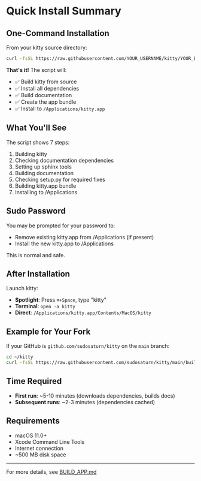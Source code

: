 # Quick Install Summary

## One-Command Installation

From your kitty source directory:

```bash
curl -fsSL https://raw.githubusercontent.com/YOUR_USERNAME/kitty/YOUR_BRANCH/build-app.sh | bash
```

**That's it!** The script will:
- ✅ Build kitty from source
- ✅ Install all dependencies
- ✅ Build documentation
- ✅ Create the app bundle
- ✅ Install to `/Applications/kitty.app`

## What You'll See

The script shows 7 steps:
1. Building kitty
2. Checking documentation dependencies
3. Setting up sphinx tools
4. Building documentation
5. Checking setup.py for required fixes
6. Building kitty.app bundle
7. Installing to /Applications

## Sudo Password

You may be prompted for your password to:
- Remove existing kitty.app from /Applications (if present)
- Install the new kitty.app to /Applications

This is normal and safe.

## After Installation

Launch kitty:
- **Spotlight**: Press `⌘+Space`, type "kitty"
- **Terminal**: `open -a kitty`
- **Direct**: `/Applications/kitty.app/Contents/MacOS/kitty`

## Example for Your Fork

If your GitHub is `github.com/sudosaturn/kitty` on the `main` branch:

```bash
cd ~/kitty
curl -fsSL https://raw.githubusercontent.com/sudosaturn/kitty/main/build-app.sh | bash
```

## Time Required

- **First run**: ~5-10 minutes (downloads dependencies, builds docs)
- **Subsequent runs**: ~2-3 minutes (dependencies cached)

## Requirements

- macOS 11.0+
- Xcode Command Line Tools
- Internet connection
- ~500 MB disk space

---

For more details, see [BUILD_APP.md](BUILD_APP.md)

